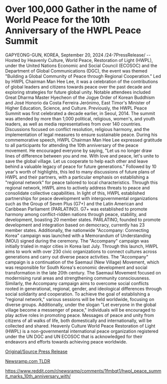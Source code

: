 # Over 100,000 Gather in the name of World Peace for the 10th Anniversary of the HWPL Peace Summit

GAPYEONG-GUN, KOREA, September 20, 2024 /24-7PressRelease/ -- Hosted by Heavenly Culture, World Peace, Restoration of Light (HWPL), under the United Nations Economic and Social Council (ECOSOC) and the Department of Global Communications (DGC), the event was themed "Building a Global Community of Peace through Regional Cooperation." Led by HWPL Chairman Man Hee Lee, it was a celebration of the contributions of global leaders and citizens towards peace over the past decade and exploring strategies for future global unity. Notable attendees included Great Dharma Master Hyecheon of the Jogye Order of Korean Buddhism and José Honorio da Costa Ferreira Jerónimo, East Timor's Minister of Higher Education, Science, and Culture.  Previously, the HWPL Peace Summit was first celebrated a decade earlier, in Seoul, 2014. The summit was attended by more than 1,000 political, religious, women's, and youth leaders, as well as media representatives from over 140 countries. Discussions focused on conflict resolution, religious harmony, and the implementation of legal measures to ensure sustainable peace.  During his commemorative speech, HWPL Chairman Man Hee Lee expressed gratitude to all participants for attending the 10th anniversary of the peace movement. He encouraged everyone by saying, "Let us no longer draw lines of difference between you and me. With love and peace, let's unite to save the global village. Let us cooperate to help each other and leave behind a valuable legacy of peace for future generations."   Followed by 10 year's worth of highlights, this led to many discussions of future plans of HWPL and their partners, with a particular emphasis on establishing a "regional network" for peace tailored to local characteristics. Through this regional network, HWPL aims to actively address threats to peace and consolidate collective capabilities.  In light of this, HWPL established partnerships for peace development with intergovernmental organizations such as the Group of Seven Plus (G7+) and the Latin American and Caribbean Parliament (PARLATINO). G7+ was established to promote harmony among conflict-ridden nations through peace, stability, and development, boasting 20 member states. PARLATINO, founded to promote development and integration based on democracy, currently has 23 member states.  Additionally, the nationwide "Accompany: Connecting Korea" campaign was launched with a Memorandum of Understanding (MOU) signed during the ceremony. The "Accompany" campaign was initially trialed in major cities in Korea last July. Through this launch, HWPL aims to work with over 230 civic organizations to connect cultures across generations and carry out diverse peace activities.  The "Accompany" campaign is a continuation of the Saemaul (New Village) Movement, which was responsible for South Korea's economic development and social transformation in the late 20th century. The Saemaul Movement focused on modernising rural areas and strengthening community consciousness. Similarly, the Accompany campaign aims to overcome social conflicts rooted in generational, regional, gender, and ideological differences through social solidarity and cooperation.  To achieve the goal of establishing a "regional network," various sessions will be held worldwide, focusing on diverse groups. Additionally, under the slogan "Let everyone in the global village become a messenger of peace," individuals will be encouraged to play active roles in promoting peace. Messages of peace and unity from citizens of all walks of life, both domestically and internationally, will be collected and shared.  Heavenly Culture World Peace Restoration of Light (HWPL) is a non-governmental international peace organization registered under the UN DGC and UN ECOSOC that is acknowledged for their endeavors and efforts towards achieving peace worldwide. 

[Original/Source Press Release](https://www.24-7pressrelease.com/press-release/514484/over-100000-gather-in-the-name-of-world-peace-for-the-10th-anniversary-of-the-hwpl-peace-summit)
                    

[Newsramp.com TLDR](None) 

https://www.reddit.com/r/newsramp/comments/1fmbqt1/hwpl_peace_summit_marks_10th_anniversary_with/